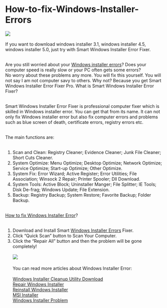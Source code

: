 How-to-fix-Windows-Installer-Errors
===================================
<a href="http://www.lionsea.com/download/fixer/Smart_Windows_Installer_Error_Fixer_Pro_Setup.exe"><img src="http://c.lionsea.net//bonnie/download03.png" /></a><br /><br />
If you want to download windows installer 3.1, windows installer 4.5, windows installer 5.0, just try with Smart Windows Installer Error Fixer.<br /><br />

Are you still worried about your <a href="www.youtube.com/watch?v=V3-o-WUBqNg">Windows installer errors</a>? Does your computer speed is really slow or your PC often gets some errors?<br />
No worry about these problems any more. You will fix this yourself. You will not say I am not computer savy to others. Why not? Because you get Smart Windows Installer Error Fixer Pro.
What is Smart Windows Installer Error Fixer?<br /><br />

Smart Windows Installer Error Fixer is professional computer fixer which is skilled in Windows installer error. You can get that from its name.
It can not only fix Windows installer error but also fix computer errors and problems such as blue screen of death, certificate errors, registry errors etc.<br /><br />

The main functions are:<br /><br />

1. Scan and Clean: Registry Cleaner; Evidence Cleaner; Junk File Cleaner; Short Cuts Cleaner.<br />
2. System Optimize: Menu Optimize; Desktop Optimize; Network Optimize; Service Optimize; Start-up Optimize; Other Optimize.<br />
3. System Fix: Error Wizard; Active Register; Error Utilities; File Association; Winsock 2 Repair; Printer Spooler; Dll Download.<br />
4. System Tools: Active Block; Uninstaller Manger; File Splitter; IE Tools; Disk De-frag; Windows Update; File Extension.<br />
5. Backup: Registry Backup; System Restore; Favorite Backup; Folder Backup.<br />
<br />
<a href="http://www.tucows.com/preview/1595598">How to fix Windows Installer Error</a>?<br /><br />

1. Download and Install Smart <a href="http://smart-windows-installer-error-fixer-pro.soft112.com/">Windows Installer Errors</a> Fixer.<br />
2. Click “Quick Scan” button to Scan Your Computer.<br />
3. Click the “Repair All” button and then the problem will be gone completely!<br /><br />
<a href="http://www.lionsea.com/product_windowsinstallererrorfixerfixer.php"><img src="http://www.lionsea.com/image/icons/fixer/Windows_Installer_Error_Fixer/main2.png" /></a><br /><br />
You can read more articles about Windows Installer Error: <br /><br />
<a href="https://archive.org/details/HowToFixWindowsInstallerError">Windows Installer Cleanup Utility Download</a><br />
<a href="https://archive.org/details/HowToFixWindowsInstallerError2">Repair Windows Installer</a><br />
<a href="http://www.windows8downloads.com/win8-smart-windows-installer-error-fixer-pro-tthvjewk/">Reinstall Windows Installer</a><br />
<a href="http://www.youtube.com/watch?v=sWdOjBDLWNo">MSI Installer</a><br />
<a href="http://smart-windows-installer-error-fixer-pro.soft112.com/ ">Windows Installer Problem</a><br />
